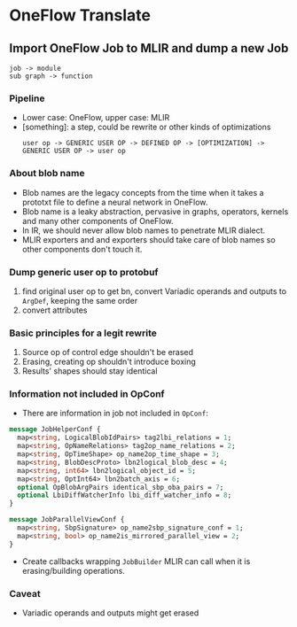 # OneFlow Translate
## Import OneFlow Job to MLIR and dump a new Job
```
job -> module
sub graph -> function
```

### Pipeline
- Lower case: OneFlow, upper case: MLIR
- [something]: a step, could be rewrite or other kinds of optimizations
    ```
    user op -> GENERIC USER OP -> DEFINED OP -> [OPTIMIZATION] -> GENERIC USER OP -> user op
    ```

### About blob name
- Blob names are the legacy concepts from the time when it takes a prototxt file to define a neural network in OneFlow.
- Blob name is a leaky abstraction, pervasive in graphs, operators, kernels and many other components of OneFlow.
- In IR, we should never allow blob names to penetrate MLIR dialect.
- MLIR exporters and and exporters should take care of blob names so other components don't touch it.

### Dump generic user op to protobuf
1. find original user op to get bn, convert Variadic operands and outputs to `ArgDef`, keeping the same order
2. convert attributes

### Basic principles for a legit rewrite

1. Source op of control edge shouldn't be erased
2. Erasing, creating op shouldn't introduce boxing
3. Results' shapes should stay identical
### Information not included in OpConf

- There are information in job not included in `OpConf`:
```protobuf
message JobHelperConf {
  map<string, LogicalBlobIdPairs> tag2lbi_relations = 1;
  map<string, OpNameRelations> tag2op_name_relations = 2;
  map<string, OpTimeShape> op_name2op_time_shape = 3;
  map<string, BlobDescProto> lbn2logical_blob_desc = 4;
  map<string, int64> lbn2logical_object_id = 5;
  map<string, OptInt64> lbn2batch_axis = 6;
  optional OpBlobArgPairs identical_sbp_oba_pairs = 7;
  optional LbiDiffWatcherInfo lbi_diff_watcher_info = 8;
}

message JobParallelViewConf {
  map<string, SbpSignature> op_name2sbp_signature_conf = 1;
  map<string, bool> op_name2is_mirrored_parallel_view = 2;
}
```

- Create callbacks wrapping `JobBuilder` MLIR can call when it is erasing/building operations.

### Caveat
* Variadic operands and outputs might get erased
